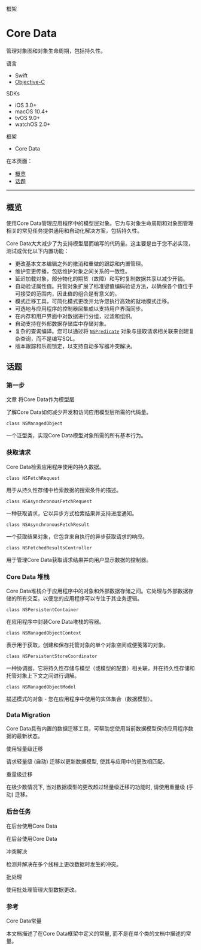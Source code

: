 框架

# Core Data

管理对象图和对象生命周期，包括持久性。

语言

- Swift
- [Objective-C](apple-reference-documentation://cccoredata)

SDKs

- iOS 3.0+
- macOS 10.4+
- tvOS 9.0+
- watchOS 2.0+

框架

- Core Data

在本页面：

- [概览](apple-reference-documentation://cscoredata#overview)
- [话题](apple-reference-documentation://cscoredata#topics)

------

## 概览

使用Core Data管理应用程序中的模型层对象。它为与对象生命周期和对象图管理相关的常见任务提供通用和自动化解决方案，包括持久性。

Core Data大大减少了为支持模型层而编写的代码量。这主要是由于您不必实现，测试或优化以下内置功能：

- 更改基本文本编辑之外的撤消和重做的跟踪和内置管理。
- 维护变更传播，包括维护对象之间关系的一致性。
- 延迟加载对象，部分物化的期货（故障）和写时复制数据共享以减少开销。
- 自动验证属性值。托管对象扩展了标准键值编码验证方法，以确保各个值位于可接受的范围内，因此值的组合是有意义的。
- 模式迁移工具，可简化模式更改并允许您执行高效的就地模式迁移。
- 可选地与应用程序的控制器层集成以支持用户界面同步。
- 在内存和用户界面中对数据进行分组，过滤和组织。
- 自动支持在外部数据存储库中存储对象。
- 复杂的查询编译。您可以通过将 [`NSPredicate`](apple-reference-documentation://hsgeUN8BnB) 对象与提取请求相关联来创建复杂查询，而不是编写SQL。
- 版本跟踪和乐观锁定，以支持自动多写器冲突解决。

## 话题

### 第一步

 文章 将Core Data作为模型层

了解Core Data如何减少开发和访问应用模型层所需的代码量。

```
class NSManagedObject
```

一个泛型类，实现Core Data模型对象所需的所有基本行为。

### 获取请求

Core Data检索应用程序使用的持久数据。

```
class NSFetchRequest
```

用于从持久性存储中检索数据的搜索条件的描述。

```
class NSAsynchronousFetchRequest
```

一种获取请求，它以异步方式检索结果并支持进度通知。

```
class NSAsynchronousFetchResult
```

一个获取结果对象，它包含来自执行的异步获取请求的响应。

```
class NSFetchedResultsController
```

用于管理Core Data获取请求结果并向用户显示数据的控制器。

### Core Data 堆栈

Core Data堆栈介于应用程序中的对象和外部数据存储之间。它处理与外部数据存储的所有交互，以便您的应用程序可以专注于其业务逻辑。

```
class NSPersistentContainer
```

在应用程序中封装Core Data堆栈的容器。

```
class NSManagedObjectContext
```

表示用于获取，创建和保存托管对象的单个对象空间或便笺簿的对象。

```
class NSPersistentStoreCoordinator
```

一种协调器，它将持久性存储与模型（或模型的配置）相关联，并在持久性存储和托管对象上下文之间进行调解。

```
class NSManagedObjectModel
```

描述模式的对象 - 您在应用程序中使用的实体集合（数据模型）。

### Data Migration

Core Data具有内置的数据迁移工具，可帮助您使用当前数据模型保持应用程序数据的最新状态。

 使用轻量级迁移

请求轻量级 (自动) 迁移以更新数据模型, 使其与应用中的更改相匹配。

 重量级迁移

在极少数情况下, 当对数据模型的更改超过轻量级迁移的功能时, 请使用重量级 (手动) 迁移。

### 后台任务

 在后台使用Core Data

在后台使用Core Data

 冲突解决

检测并解决在多个线程上更改数据时发生的冲突。

 批处理

使用批处理管理大型数据更改。

### 参考

 Core Data常量

本文档描述了在Core Data框架中定义的常量, 而不是在单个类的文档中描述的常量。